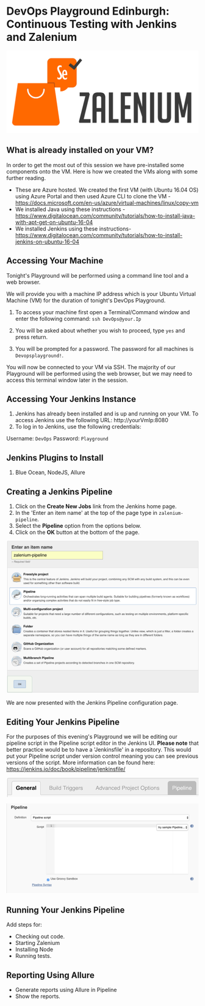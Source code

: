 # DevOps Playground Edinburgh: Continuous Testing with Jenkins and Zalenium

![](images/zalenium.png)

## What is already installed on your VM?

In order to get the most out of this session we have pre-installed some components onto the VM. Here is how we created the VMs along with some further reading.

- These are Azure hosted. We created the first VM (with Ubuntu 16.04 OS) using Azure Portal and then used Azure CLI to clone the VM - https://docs.microsoft.com/en-us/azure/virtual-machines/linux/copy-vm
- We installed Java using these instructions - https://www.digitalocean.com/community/tutorials/how-to-install-java-with-apt-get-on-ubuntu-16-04
- We installed Jenkins using these instructions- https://www.digitalocean.com/community/tutorials/how-to-install-jenkins-on-ubuntu-16-04

## Accessing Your Machine

Tonight's Playground will be performed using a command line tool and a web browser.

We will provide you with a machine IP address which is your Ubuntu Virtual Machine (VM) for the duration of tonight's DevOps Playground.

1. To access your machine first open a Terminal/Command window and enter the following command:
`ssh DevOps@your.Ip`

2. You will be asked about whether you wish to proceed, type `yes` and press return.
    
3. You will be prompted for a password. The password for all machines is `Devopsplayground!`. 

You will now be connected to your VM via SSH. The majority of our Playground will be performed using the web browser, but we may need to access this terminal window later in the session.

## Accessing Your Jenkins Instance

1. Jenkins has already been installed and is up and running on your VM. To access Jenkins use the following URL: http://yourVmIp:8080
2. To log in to Jenkins, use the following credentials:

Username: `DevOps`
Password: `Playground`

## Jenkins Plugins to Install

1. Blue Ocean, NodeJS, Allure

## Creating a Jenkins Pipeline

1. Click on the **Create New Jobs** link from the Jenkins home page.
2. In the 'Enter an item name' at the top of the page type in `zalenium-pipeline`.
3. Select the **Pipeline** option from the options below.
4. Click on the **OK** button at the bottom of the page.

![](images/creatingPipeline.png)

We are now presented with the Jenkins Pipeline configuration page.

## Editing Your Jenkins Pipeline

For the purposes of this evening's Playground we will be editing our pipeline script in the Pipeline script editor in the Jenkins UI.
**Please note** that better practice would be to have a 'Jenkinsfile' in a repository. This would put your Pipeline script under version control meaning you can see previous versions of the script.
More information can be found here: https://jenkins.io/doc/book/pipeline/jenkinsfile/ 

![](images/pipelineButton.png)

![](images/pipelineEdit.png)

## Running Your Jenkins Pipeline

Add steps for:

- Checking out code.
- Starting Zalenium
- Installing Node
- Running tests.

## Reporting Using Allure

- Generate reports using Allure in Pipeline
- Show the reports.

